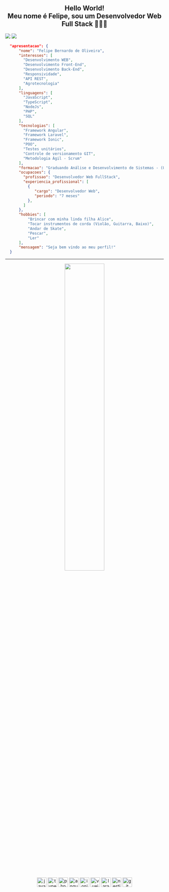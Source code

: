 <h2 align="center">Hello World! <br> Meu nome é Felipe, sou um Desenvolvedor Web Full Stack 👨🏽‍💻</h2>

<a href="https://www.linkedin.com/in/felipe-bernardo-de-oliveira-5b93a3274/" target="_blank"><img src="https://img.shields.io/badge/-LinkedIn-%230077B5?style=for-the-badge&logo=linkedin&logoColor=white" target="_blank"></a> 
<a href="https://instagram.com/ffelipebernardo" target="_blank"><img src="https://img.shields.io/badge/-Instagram-%23E4405F?style=for-the-badge&logo=instagram&logoColor=white" target="_blank"></a>
 
```json
  "apresentacao": {
      "nome": "Felipe Bernardo de Oliveira",
      "interesses": [
        "Desenvolvimento WEB",
        "Desenvolvimento Front-End",
        "Desenvolvimento Back-End",
        "Responsividade",
        "API REST",
        "Agrotecnologia"
      ],
      "linguagens": [
        "JavaScript",
        "TypeScript",
        "NodeJs",
        "PHP",
        "SQL"
      ],
      "tecnologias": [
        "Framework Angular",
        "Framework Laravel",
        "Framework Ionic",
        "POO",
        "Testes unitários",
        "Controle de versionamento GIT",
        "Metodologia Ágil - Scrum"
      ],
      "formacao": "Graduando Análise e Desenvolvimento de Sistemas - (UNIP)",
      "ocupacoes": {
        "profissao": "Desenvolvedor Web FullStack",
        "experiencia_profissional": [
          {
             "cargo": "Desenvolvedor Web",
             "periodo": "7 meses"
          },
        ]
      },
      "hobbies": [
          "Brincar com minha linda filha Alice",
          "Tocar instrumentos de corda (Violão, Guitarra, Baixo)",
          "Andar de Skate",
          "Pescar",
          "Ler"
      ],
      "mensagem": "Seja bem vindo ao meu perfil!"
  }
```
  <hr>
<div align="center" flex="row">
  <img width="50%" src="https://github-readme-stats.vercel.app/api/top-langs/?username=FelipeBernardo08&hide=html,css,c,blade&theme=dracula">
<br>

<img src="https://cdn.jsdelivr.net/gh/devicons/devicon/icons/javascript/javascript-original.svg" height="30" alt="javascript logo"  />
<img src="https://cdn.jsdelivr.net/gh/devicons/devicon/icons/typescript/typescript-original.svg" height="30" alt="typescript logo"  />
<img src="https://cdn.jsdelivr.net/gh/devicons/devicon/icons/php/php-original.svg" height="30" alt="php logo"  />
<img src="https://cdn.jsdelivr.net/gh/devicons/devicon/icons/angularjs/angularjs-original.svg" height="30" alt="angularjs logo"  />
<img src="https://cdn.jsdelivr.net/gh/devicons/devicon/icons/ionic/ionic-original.svg" height="30" alt="ionic logo"  />
<img src="https://cdn.jsdelivr.net/gh/devicons/devicon/icons/vuejs/vuejs-original.svg" height="30" alt="vuejs logo"  />
<img src="https://cdn.worldvectorlogo.com/logos/laravel-2.svg" height="30" alt="laravel logo"  />
<img src="https://img.icons8.com/?size=100&id=9ESZMOeUioJS&format=png&color=000000" height="30" alt="nestjs logo"  />
<img src="https://cdn.jsdelivr.net/gh/devicons/devicon/icons/git/git-original.svg" height="30" alt="git logo" style="color:"  />
<!--   <img width="50%" src="https://github-readme-stats.vercel.app/api?username=FelipeBernardo08&show_icons=true&theme=dracula&include_all_commits=true&count_private=true"/> -->

</div>
